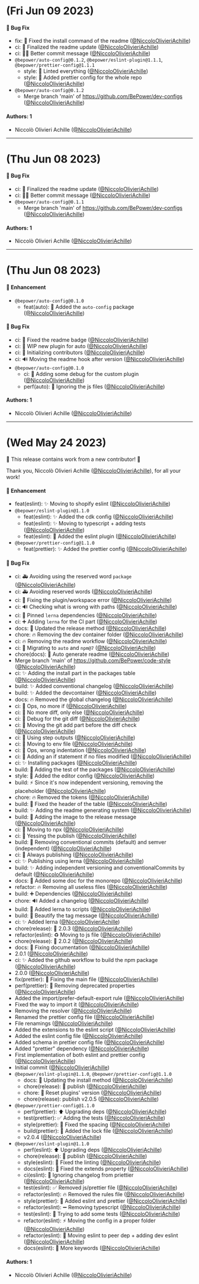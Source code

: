 # (Fri Jun 09 2023)

#### 🐛 Bug Fix

- fix: :memo: Fixed the install command of the readme ([@NiccoloOlivieriAchille](https://github.com/NiccoloOlivieriAchille))
- ci: :construction_worker: Finalized the readme update ([@NiccoloOlivieriAchille](https://github.com/NiccoloOlivieriAchille))
- ci: :technologist: Better commit message ([@NiccoloOlivieriAchille](https://github.com/NiccoloOlivieriAchille))
- `@bepower/auto-config@0.1.2`, `@bepower/eslint-plugin@1.1.1`, `@bepower/prettier-config@1.1.1`
  - style: :rotating_light: Linted everything ([@NiccoloOlivieriAchille](https://github.com/NiccoloOlivieriAchille))
  - style: :lipstick: Added prettier config for the whole repo ([@NiccoloOlivieriAchille](https://github.com/NiccoloOlivieriAchille))
- `@bepower/auto-config@0.1.2`
  - Merge branch 'main' of https://github.com/BePower/dev-configs ([@NiccoloOlivieriAchille](https://github.com/NiccoloOlivieriAchille))

#### Authors: 1

- Niccolò Olivieri Achille ([@NiccoloOlivieriAchille](https://github.com/NiccoloOlivieriAchille))

---

# (Thu Jun 08 2023)

#### 🐛 Bug Fix

- ci: :construction_worker: Finalized the readme update ([@NiccoloOlivieriAchille](https://github.com/NiccoloOlivieriAchille))
- ci: :technologist: Better commit message ([@NiccoloOlivieriAchille](https://github.com/NiccoloOlivieriAchille))
- `@bepower/auto-config@0.1.1`
  - Merge branch 'main' of https://github.com/BePower/dev-configs ([@NiccoloOlivieriAchille](https://github.com/NiccoloOlivieriAchille))

#### Authors: 1

- Niccolò Olivieri Achille ([@NiccoloOlivieriAchille](https://github.com/NiccoloOlivieriAchille))

---

# (Thu Jun 08 2023)

#### 🚀 Enhancement

- `@bepower/auto-config@0.1.0`
  - feat(auto): :tada: Added the `auto-config` package ([@NiccoloOlivieriAchille](https://github.com/NiccoloOlivieriAchille))

#### 🐛 Bug Fix

- ci: :construction_worker: Fixed the readme badge ([@NiccoloOlivieriAchille](https://github.com/NiccoloOlivieriAchille))
- ci: :construction_worker: WIP new plugin for auto ([@NiccoloOlivieriAchille](https://github.com/NiccoloOlivieriAchille))
- ci: :busts_in_silhouette: Initializing contributors ([@NiccoloOlivieriAchille](https://github.com/NiccoloOlivieriAchille))
- ci: :loud_sound: Moving the readme hook after version ([@NiccoloOlivieriAchille](https://github.com/NiccoloOlivieriAchille))
- `@bepower/auto-config@0.1.0`
  - ci: :construction_worker: Adding some debug for the custom plugin ([@NiccoloOlivieriAchille](https://github.com/NiccoloOlivieriAchille))
  - perf(auto): :see_no_evil: Ignoring the js files ([@NiccoloOlivieriAchille](https://github.com/NiccoloOlivieriAchille))

#### Authors: 1

- Niccolò Olivieri Achille ([@NiccoloOlivieriAchille](https://github.com/NiccoloOlivieriAchille))

---

# (Wed May 24 2023)

:tada: This release contains work from a new contributor! :tada:

Thank you, Niccolò Olivieri Achille ([@NiccoloOlivieriAchille](https://github.com/NiccoloOlivieriAchille)), for all your work!

#### 🚀 Enhancement

- feat(eslint): :sparkles: Moving to shopify eslint ([@NiccoloOlivieriAchille](https://github.com/NiccoloOlivieriAchille))
- `@bepower/eslint-plugin@1.1.0`
  - feat(eslint): :sparkles: Added the cdk config ([@NiccoloOlivieriAchille](https://github.com/NiccoloOlivieriAchille))
  - feat(eslint): :sparkles: Moving to typescript + adding tests ([@NiccoloOlivieriAchille](https://github.com/NiccoloOlivieriAchille))
  - feat(eslint): :tada: Added the eslint plugin ([@NiccoloOlivieriAchille](https://github.com/NiccoloOlivieriAchille))
- `@bepower/prettier-config@1.1.0`
  - feat(prettier): :sparkles: Added the prettier config ([@NiccoloOlivieriAchille](https://github.com/NiccoloOlivieriAchille))

#### 🐛 Bug Fix

- ci: :ambulance: Avoiding using the reserved word `package` ([@NiccoloOlivieriAchille](https://github.com/NiccoloOlivieriAchille))
- ci: :ambulance: Avoiding reserved words ([@NiccoloOlivieriAchille](https://github.com/NiccoloOlivieriAchille))
- ci: :green_heart: Fixing the plugin/workspace error ([@NiccoloOlivieriAchille](https://github.com/NiccoloOlivieriAchille))
- ci: :loud_sound: Checking what is wrong with paths ([@NiccoloOlivieriAchille](https://github.com/NiccoloOlivieriAchille))
- ci: :pushpin: Pinned `lerna` dependencies ([@NiccoloOlivieriAchille](https://github.com/NiccoloOlivieriAchille))
- ci: :heavy_plus_sign: Adding `lerna` for the CI part ([@NiccoloOlivieriAchille](https://github.com/NiccoloOlivieriAchille))
- docs: :memo: Updated the release method ([@NiccoloOlivieriAchille](https://github.com/NiccoloOlivieriAchille))
- chore: :fire: Removing the dev container folder ([@NiccoloOlivieriAchille](https://github.com/NiccoloOlivieriAchille))
- ci: :fire: Removing the readme workflow ([@NiccoloOlivieriAchille](https://github.com/NiccoloOlivieriAchille))
- ci: :construction_worker: Migrating to `auto` and `npm@7` ([@NiccoloOlivieriAchille](https://github.com/NiccoloOlivieriAchille))
- chore(docs): :memo: Auto generate readme ([@NiccoloOlivieriAchille](https://github.com/NiccoloOlivieriAchille))
- Merge branch 'main' of https://github.com/BePower/code-style ([@NiccoloOlivieriAchille](https://github.com/NiccoloOlivieriAchille))
- ci: :sparkles: Adding the install part in the packages table ([@NiccoloOlivieriAchille](https://github.com/NiccoloOlivieriAchille))
- build: :sparkles: Added conventional changelog ([@NiccoloOlivieriAchille](https://github.com/NiccoloOlivieriAchille))
- build: :sparkles: Added the devcontainer ([@NiccoloOlivieriAchille](https://github.com/NiccoloOlivieriAchille))
- docs: :fire: Removed the global changelog ([@NiccoloOlivieriAchille](https://github.com/NiccoloOlivieriAchille))
- ci: :bug: Ops, no more if ([@NiccoloOlivieriAchille](https://github.com/NiccoloOlivieriAchille))
- ci: :bug: No more diff, only else ([@NiccoloOlivieriAchille](https://github.com/NiccoloOlivieriAchille))
- ci: :bug: Debug for the git diff ([@NiccoloOlivieriAchille](https://github.com/NiccoloOlivieriAchille))
- ci: :bug: Moving the git add part before the diff check ([@NiccoloOlivieriAchille](https://github.com/NiccoloOlivieriAchille))
- ci: :bug: Using step outputs ([@NiccoloOlivieriAchille](https://github.com/NiccoloOlivieriAchille))
- ci: :bug: Moving to env file ([@NiccoloOlivieriAchille](https://github.com/NiccoloOlivieriAchille))
- ci: :bug: Ops, wrong indentation ([@NiccoloOlivieriAchille](https://github.com/NiccoloOlivieriAchille))
- ci: :bug: Adding an if statement if no files modified ([@NiccoloOlivieriAchille](https://github.com/NiccoloOlivieriAchille))
- ci: :sparkles: Installing packages ([@NiccoloOlivieriAchille](https://github.com/NiccoloOlivieriAchille))
- build: :test_tube: Adding the test of the packages ([@NiccoloOlivieriAchille](https://github.com/NiccoloOlivieriAchille))
- style: :lipstick: Added the editor config ([@NiccoloOlivieriAchille](https://github.com/NiccoloOlivieriAchille))
- build: :zap: Since it's now independent versioning, removing the placeholder ([@NiccoloOlivieriAchille](https://github.com/NiccoloOlivieriAchille))
- chore: :fire: Removed the tokens ([@NiccoloOlivieriAchille](https://github.com/NiccoloOlivieriAchille))
- build: :bug: Fixed the header of the table ([@NiccoloOlivieriAchille](https://github.com/NiccoloOlivieriAchille))
- build: :sparkles: Adding the readme generating system ([@NiccoloOlivieriAchille](https://github.com/NiccoloOlivieriAchille))
- build: :lipstick: Adding the image to the release message ([@NiccoloOlivieriAchille](https://github.com/NiccoloOlivieriAchille))
- ci: :green_heart: Moving to npx ([@NiccoloOlivieriAchille](https://github.com/NiccoloOlivieriAchille))
- ci: :construction_worker: Yessing the publish ([@NiccoloOlivieriAchille](https://github.com/NiccoloOlivieriAchille))
- build: :bug: Removing conventional commits (default) and semver (independent) ([@NiccoloOlivieriAchille](https://github.com/NiccoloOlivieriAchille))
- ci: :green_heart: Always publishing ([@NiccoloOlivieriAchille](https://github.com/NiccoloOlivieriAchille))
- ci: :sparkles: Publishing using lerna ([@NiccoloOlivieriAchille](https://github.com/NiccoloOlivieriAchille))
- build: :sparkles: Adding independent versioning and conventionalCommits by default ([@NiccoloOlivieriAchille](https://github.com/NiccoloOlivieriAchille))
- docs: :memo: Added some doc for the monorepo ([@NiccoloOlivieriAchille](https://github.com/NiccoloOlivieriAchille))
- refactor: :fire: Removing all useless files ([@NiccoloOlivieriAchille](https://github.com/NiccoloOlivieriAchille))
- build: :heavy_plus_sign: Dependencies ([@NiccoloOlivieriAchille](https://github.com/NiccoloOlivieriAchille))
- chore: :loud_sound: Added a changelog ([@NiccoloOlivieriAchille](https://github.com/NiccoloOlivieriAchille))
- build: :pushpin: Added lerna to scripts ([@NiccoloOlivieriAchille](https://github.com/NiccoloOlivieriAchille))
- build: :lipstick: Beautify the tag message ([@NiccoloOlivieriAchille](https://github.com/NiccoloOlivieriAchille))
- ci: :sparkles: Added lerna ([@NiccoloOlivieriAchille](https://github.com/NiccoloOlivieriAchille))
- chore(release): :bookmark: 2.0.3 ([@NiccoloOlivieriAchille](https://github.com/NiccoloOlivieriAchille))
- refactor(eslint): :recycle: Moving to js file ([@NiccoloOlivieriAchille](https://github.com/NiccoloOlivieriAchille))
- chore(release): :bookmark: 2.0.2 ([@NiccoloOlivieriAchille](https://github.com/NiccoloOlivieriAchille))
- docs: :memo: Fixing documentation ([@NiccoloOlivieriAchille](https://github.com/NiccoloOlivieriAchille))
- 2.0.1 ([@NiccoloOlivieriAchille](https://github.com/NiccoloOlivieriAchille))
- ci: :sparkles: Added the github workflow to build the npm package ([@NiccoloOlivieriAchille](https://github.com/NiccoloOlivieriAchille))
- 2.0.0 ([@NiccoloOlivieriAchille](https://github.com/NiccoloOlivieriAchille))
- fix(prettier): :bug: Fixing the main file ([@NiccoloOlivieriAchille](https://github.com/NiccoloOlivieriAchille))
- perf(prettier): :triangular_flag_on_post: Removing deprecated properties ([@NiccoloOlivieriAchille](https://github.com/NiccoloOlivieriAchille))
- Added the import/prefer-default-export rule ([@NiccoloOlivieriAchille](https://github.com/NiccoloOlivieriAchille))
- Fixed the way to import it ([@NiccoloOlivieriAchille](https://github.com/NiccoloOlivieriAchille))
- Removing the resolver ([@NiccoloOlivieriAchille](https://github.com/NiccoloOlivieriAchille))
- Renamed the prettier config file ([@NiccoloOlivieriAchille](https://github.com/NiccoloOlivieriAchille))
- File renamings ([@NiccoloOlivieriAchille](https://github.com/NiccoloOlivieriAchille))
- Added the extensions to the eslint script ([@NiccoloOlivieriAchille](https://github.com/NiccoloOlivieriAchille))
- Added the eslint config file ([@NiccoloOlivieriAchille](https://github.com/NiccoloOlivieriAchille))
- Added schema in prettier config file ([@NiccoloOlivieriAchille](https://github.com/NiccoloOlivieriAchille))
- Added "prettier" dependency ([@NiccoloOlivieriAchille](https://github.com/NiccoloOlivieriAchille))
- First implementation of both eslint and prettier config ([@NiccoloOlivieriAchille](https://github.com/NiccoloOlivieriAchille))
- Initial commit ([@NiccoloOlivieriAchille](https://github.com/NiccoloOlivieriAchille))
- `@bepower/eslint-plugin@1.1.0`, `@bepower/prettier-config@1.1.0`
  - docs: :memo: Updating the install method ([@NiccoloOlivieriAchille](https://github.com/NiccoloOlivieriAchille))
  - chore(release): :bookmark: publish ([@NiccoloOlivieriAchille](https://github.com/NiccoloOlivieriAchille))
  - chore: :tada: Reset plugins' version ([@NiccoloOlivieriAchille](https://github.com/NiccoloOlivieriAchille))
  - chore(release): publish v2.0.5 ([@NiccoloOlivieriAchille](https://github.com/NiccoloOlivieriAchille))
- `@bepower/prettier-config@1.1.0`
  - perf(prettier): :arrow_up: Upgrading deps ([@NiccoloOlivieriAchille](https://github.com/NiccoloOlivieriAchille))
  - test(prettier): :white_check_mark: Adding the tests ([@NiccoloOlivieriAchille](https://github.com/NiccoloOlivieriAchille))
  - style(prettier): :lipstick: Fixed the spacing ([@NiccoloOlivieriAchille](https://github.com/NiccoloOlivieriAchille))
  - build(prettier): :construction_worker: Added the lock file ([@NiccoloOlivieriAchille](https://github.com/NiccoloOlivieriAchille))
  - v2.0.4 ([@NiccoloOlivieriAchille](https://github.com/NiccoloOlivieriAchille))
- `@bepower/eslint-plugin@1.1.0`
  - perf(eslint): :arrow_up: Upgrading deps ([@NiccoloOlivieriAchille](https://github.com/NiccoloOlivieriAchille))
  - chore(release): :bookmark: publish ([@NiccoloOlivieriAchille](https://github.com/NiccoloOlivieriAchille))
  - style(eslint): :bug: Fixed the linting ([@NiccoloOlivieriAchille](https://github.com/NiccoloOlivieriAchille))
  - docs(eslint): :memo: Fixed the extends property ([@NiccoloOlivieriAchille](https://github.com/NiccoloOlivieriAchille))
  - ci(eslint): :lipstick: Ignoring changelog from priettier ([@NiccoloOlivieriAchille](https://github.com/NiccoloOlivieriAchille))
  - test(eslint): :white_check_mark: Removed js/prettier file ([@NiccoloOlivieriAchille](https://github.com/NiccoloOlivieriAchille))
  - refactor(eslint): :fire: Removed the rules file ([@NiccoloOlivieriAchille](https://github.com/NiccoloOlivieriAchille))
  - style(prettier): :lipstick: Added eslint and prettier ([@NiccoloOlivieriAchille](https://github.com/NiccoloOlivieriAchille))
  - refactor(eslint): :heavy_minus_sign: Removing typescript ([@NiccoloOlivieriAchille](https://github.com/NiccoloOlivieriAchille))
  - test(eslint): :test_tube: Trying to add some tests ([@NiccoloOlivieriAchille](https://github.com/NiccoloOlivieriAchille))
  - refactor(eslint): :zap: Moving the config in a proper folder ([@NiccoloOlivieriAchille](https://github.com/NiccoloOlivieriAchille))
  - refactor(eslint): :pushpin: Moving eslint to peer dep + adding dev eslint ([@NiccoloOlivieriAchille](https://github.com/NiccoloOlivieriAchille))
  - docs(eslint): :memo: More keywords ([@NiccoloOlivieriAchille](https://github.com/NiccoloOlivieriAchille))

#### Authors: 1

- Niccolò Olivieri Achille ([@NiccoloOlivieriAchille](https://github.com/NiccoloOlivieriAchille))
